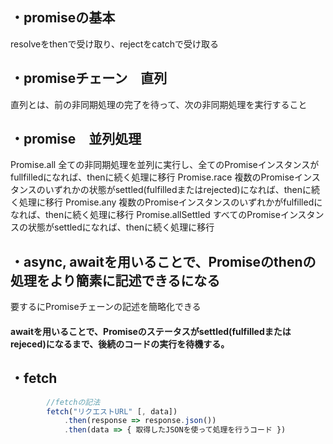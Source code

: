 ## ・promiseの基本
resolveをthenで受け取り、rejectをcatchで受け取る


## ・promiseチェーン　直列
直列とは、前の非同期処理の完了を待って、次の非同期処理を実行すること

## ・promise　並列処理
Promise.all 全ての非同期処理を並列に実行し、全てのPromiseインスタンスがfullfilledになれば、thenに続く処理に移行
Promise.race 複数のPromiseインスタンスのいずれかの状態がsettled(fulfilledまたはrejected)になれば、thenに続く処理に移行
Promise.any 複数のPromiseインスタンスのいずれかがfulfilledになれば、thenに続く処理に移行
Promise.allSettled すべてのPromiseインスタンスの状態がsettledになれば、thenに続く処理に移行

## ・async, awaitを用いることで、Promiseのthenの処理をより簡素に記述できるになる
要するにPromiseチェーンの記述を簡略化できる

#### awaitを用いることで、Promiseのステータスがsettled(fulfilledまたはrejeced)になるまで、後続のコードの実行を待機する。

## ・fetch
```node.js
        //fetchの記法
        fetch("リクエストURL" [, data])
            .then(response => response.json())
            .then(data => { 取得したJSONを使って処理を行うコード })
```
